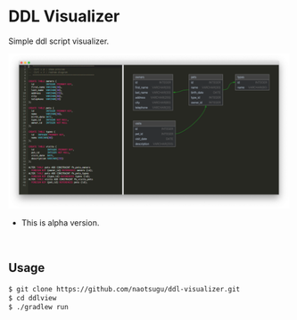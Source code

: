 # DDL Visualizer

Simple ddl script visualizer.

![DDLViewer](doc/images/screenshot.png)

* This is alpha version.

<br/>

## Usage

```
$ git clone https://github.com/naotsugu/ddl-visualizer.git
$ cd ddlview
$ ./gradlew run
```

